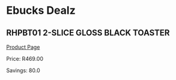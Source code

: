 
# Ebucks Dealz
## RHPBT01 2-SLICE GLOSS BLACK TOASTER
[Product Page](https://www.ebucks.com/web/shop/productSelected.do?prodId=1155333654&catId=704985963)

Price: R469.00

Savings: 80.0


	